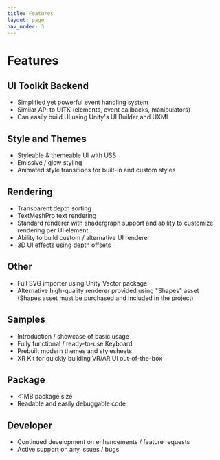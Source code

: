 ```yaml
---
title: Features
layout: page
nav_order: 3
---
```


# Features

## UI Toolkit Backend
- Simplified yet powerful event handling system
- Similar API to UITK (elements, event callbacks, manipulators)
- Can easily build UI using Unity's UI Builder and UXML

## Style and Themes
- Styleable & themeable UI with USS
- Emissive / glow styling
- Animated style transitions for built-in and custom styles

## Rendering
- Transparent depth sorting
- TextMeshPro text rendering
- Standard renderer with shadergraph support and ability to customize rendering per UI element
- Ability to build custom / alternative UI renderer
- 3D UI effects using depth offsets

## Other
- Full SVG importer using Unity Vector package
- Alternative high-quality renderer provided using "Shapes" asset (Shapes asset must be purchased and included in the project)

## Samples
- Introduction / showcase of basic usage
- Fully functional / ready-to-use Keyboard
- Prebuilt modern themes and stylesheets
- XR Kit for quickly building VR/AR UI out-of-the-box

## Package
- <1MB package size
- Readable and easily debuggable code

## Developer
- Continued development on enhancements / feature requests
- Active support on any issues / bugs

